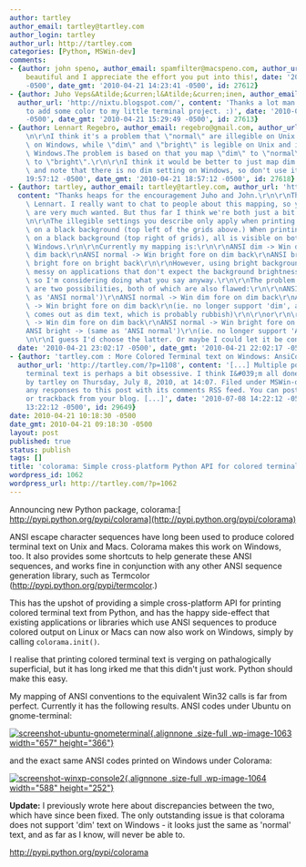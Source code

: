 ```yaml
---
author: tartley
author_email: tartley@tartley.com
author_login: tartley
author_url: http://tartley.com
categories: [Python, MSWin-dev]
comments:
- {author: john speno, author_email: spamfilter@macspeno.com, author_url: '', content: looks
    beautiful and I appreciate the effort you put into this!, date: '2010-04-21 15:23:41
    -0500', date_gmt: '2010-04-21 14:23:41 -0500', id: 27612}
- {author: Juho Veps&Atilde;&curren;l&Atilde;&curren;inen, author_email: bebraw@gmail.com,
  author_url: 'http://nixtu.blogspot.com/', content: 'Thanks a lot man! I just managed
    to add some color to my little terminal project. :)', date: '2010-04-21 16:29:49
    -0500', date_gmt: '2010-04-21 15:29:49 -0500', id: 27613}
- {author: Lennart Regebro, author_email: regebro@gmail.com, author_url: '', content: "Cool!\r\
    \n\r\nI think it's a problem that \"normal\" are illegible on Unix and legible\
    \ on Windows, while \"dim\" and \"bright\" is legible on Unix and illegible on\
    \ Windows.The problem is based on that you map \"dim\" to \"normal\" and \"normal\"\
    \ to \"bright\".\r\n\r\nI think it would be better to just map dim -> normal,\
    \ and note that there is no dim setting on Windows, so don't use it. :)", date: '2010-04-21
    19:57:12 -0500', date_gmt: '2010-04-21 18:57:12 -0500', id: 27618}
- {author: tartley, author_email: tartley@tartley.com, author_url: 'http://tartley.com',
  content: "Thanks heaps for the encouragement Juho and John.\r\n\r\nThanks also to\
    \ Lennart. I really want to chat to people about this mapping, so your thoughts\
    \ are very much wanted. But thus far I think we're both just a bit confused. :-)\r\
    \n\r\nThe illegible settings you describe only apply when printing black text\
    \ on a black background (top left of the grids above.) When printing white text\
    \ on a black background (top right of grids), all is visible on both UNIX and\
    \ Windows.\r\n\r\nCurrently my mapping is:\r\n\r\nANSI dim -> Win dim fore on\
    \ dim back\r\nANSI normal -> Win bright fore on dim back\r\nANSI bright -> Win\
    \ bright fore on bright back\r\n\r\nHowever, using bright backgrounds might look\
    \ messy on applications that don't expect the background brightness to change,\
    \ so I'm considering doing what you say anyway.\r\n\r\nThe problem is that there\
    \ are two possibilities, both of which are also flawed:\r\n\r\nANSI dim -> (same\
    \ as 'ANSI normal')\r\nANSI normal -> Win dim fore on dim back\r\nANSI bright\
    \ -> Win bright fore on dim back\r\n(ie. no longer support 'dim', and ANSI normal\
    \ comes out as dim text, which is probably rubbish)\r\n\r\nor\r\n\r\nANSI dim\
    \ -> Win dim fore on dim back\r\nANSI normal -> Win bright fore on dim back\r\n\
    ANSI bright -> (same as 'ANSI normal')\r\n(ie. no longer support 'ANSI bright')\r\
    \n\r\nI guess I'd choose the latter. Or maybe I could let it be configurable?",
  date: '2010-04-21 23:02:17 -0500', date_gmt: '2010-04-21 22:02:17 -0500', id: 27625}
- {author: 'tartley.com : More Colored Terminal text on Windows: AnsiCon', author_email: '',
  author_url: 'http://tartley.com/?p=1108', content: '[...] Multiple posts on colored
    terminal text is perhaps a bit obsessive. I think I&#039;m all done now.   Posted
    by tartley on Thursday, July 8, 2010, at 14:07. Filed under MSWin-dev. Follow
    any responses to this post with its comments RSS feed. You can post a comment
    or trackback from your blog. [...]', date: '2010-07-08 14:22:12 -0500', date_gmt: '2010-07-08
    13:22:12 -0500', id: 29649}
date: 2010-04-21 10:18:30 -0500
date_gmt: 2010-04-21 09:18:30 -0500
layout: post
published: true
status: publish
tags: []
title: 'colorama: Simple cross-platform Python API for colored terminal text'
wordpress_id: 1062
wordpress_url: http://tartley.com/?p=1062
---
```


Announcing new Python package, colorama:[\
http://pypi.python.org/pypi/colorama](http://pypi.python.org/pypi/colorama)

ANSI escape character sequences have long been used to produce colored
terminal text on Unix and Macs. Colorama makes this work on Windows,
too. It also provides some shortcuts to help generate these ANSI
sequences, and works fine in conjunction with any other ANSI sequence
generation library, such as Termcolor
(<http://pypi.python.org/pypi/termcolor>.)

This has the upshot of providing a simple cross-platform API for
printing colored terminal text from Python, and has the happy
side-effect that existing applications or libraries which use ANSI
sequences to produce colored output on Linux or Macs can now also work
on Windows, simply by calling `colorama.init()`.

I realise that printing colored terminal text is verging on
pathalogically superficial, but it has long irked me that this didn't
just work. Python should make this easy.

My mapping of ANSI conventions to the equivalent Win32 calls is far from
perfect. Currently it has the following results. ANSI codes under Ubuntu
on gnome-terminal:

[![](http://tartley.com/wp-content/uploads/2010/04/screenshot-ubuntu-gnometerminal.png "screenshot-ubuntu-gnometerminal"){.alignnone
.size-full .wp-image-1063 width="657"
height="366"}](http://tartley.com/wp-content/uploads/2010/04/screenshot-ubuntu-gnometerminal.png)

and the exact same ANSI codes printed on Windows under Colorama:

[![](http://tartley.com/wp-content/uploads/2010/04/screenshot-winxp-console2.png "screenshot-winxp-console2"){.alignnone
.size-full .wp-image-1064 width="588"
height="252"}](http://tartley.com/wp-content/uploads/2010/04/screenshot-winxp-console2.png)

**Update:** I previously wrote here about discrepancies between the two,
which have since been fixed. The only outstanding issue is that colorama
does not support 'dim' text on Windows - it looks just the same as
'normal' text, and as far as I know, will never be able to.

<http://pypi.python.org/pypi/colorama>
